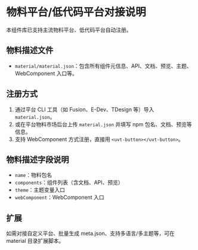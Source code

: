 # 物料平台/低代码平台对接说明

本组件库已支持主流物料平台、低代码平台自动注册。

## 物料描述文件
- `material/material.json`：包含所有组件元信息、API、文档、预览、主题、WebComponent 入口等。

## 注册方式
1. 通过平台 CLI 工具（如 Fusion、E-Dev、TDesign 等）导入 `material.json`。
2. 或在平台物料市场后台上传 `material.json` 并填写 npm 包名、文档、预览等信息。
3. 支持 WebComponent 方式注册，直接用 `<uvt-button></uvt-button>`。

## 物料描述字段说明
- `name`：物料包名
- `components`：组件列表（含文档、API、预览）
- `theme`：主题变量入口
- `webComponent`：WebComponent 入口

## 扩展
如需对接自定义平台、批量生成 meta.json、支持多语言/多主题等，可在 material 目录扩展脚本。
